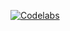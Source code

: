 
[![Codelabs](https://img.shields.io/badge/Codelabs-0078D4?style=for-the-badge&logo=google)]([https://codelabs.developers.google.com/](https://codelabs-preview.appspot.com/?file_id=1aVkhjoxBz3ycYLib7cukWMXRr6DHTgfGcEwAeLW2kt4#0))
